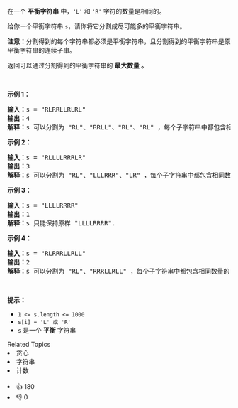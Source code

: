 <p>在一个 <strong>平衡字符串</strong> 中，<code>'L'</code> 和 <code>'R'</code> 字符的数量是相同的。</p>

<p>给你一个平衡字符串&nbsp;<code>s</code>，请你将它分割成尽可能多的平衡字符串。</p>

<p><strong>注意：</strong>分割得到的每个字符串都必须是平衡字符串，且分割得到的平衡字符串是原平衡字符串的连续子串。</p>

<p>返回可以通过分割得到的平衡字符串的 <strong>最大数量</strong> <strong>。</strong></p>

<p>&nbsp;</p>

<p><strong>示例 1：</strong></p>

<pre>
<strong>输入：</strong>s = "RLRRLLRLRL"
<strong>输出：</strong>4
<strong>解释：</strong>s 可以分割为 "RL"、"RRLL"、"RL"、"RL" ，每个子字符串中都包含相同数量的 'L' 和 'R' 。
</pre>

<p><strong>示例 2：</strong></p>

<pre>
<strong>输入：</strong>s = "RLLLLRRRLR"
<strong>输出：</strong>3
<strong>解释：</strong>s 可以分割为 "RL"、"LLLRRR"、"LR" ，每个子字符串中都包含相同数量的 'L' 和 'R' 。
</pre>

<p><strong>示例 3：</strong></p>

<pre>
<strong>输入：</strong>s = "LLLLRRRR"
<strong>输出：</strong>1
<strong>解释：</strong>s 只能保持原样 "LLLLRRRR".
</pre>

<p><strong>示例 4：</strong></p>

<pre>
<strong>输入：</strong>s = "RLRRRLLRLL"
<strong>输出：</strong>2
<strong>解释：</strong>s 可以分割为 "RL"、"RRRLLRLL" ，每个子字符串中都包含相同数量的 'L' 和 'R' 。
</pre>

<p>&nbsp;</p>

<p><strong>提示：</strong></p>

<ul>
	<li><code>1 &lt;= s.length &lt;= 1000</code></li>
	<li><code>s[i] = 'L' 或 'R'</code></li>
	<li><code>s</code> 是一个 <strong>平衡</strong> 字符串</li>
</ul>
<div><div>Related Topics</div><div><li>贪心</li><li>字符串</li><li>计数</li></div></div><br><div><li>👍 180</li><li>👎 0</li></div>